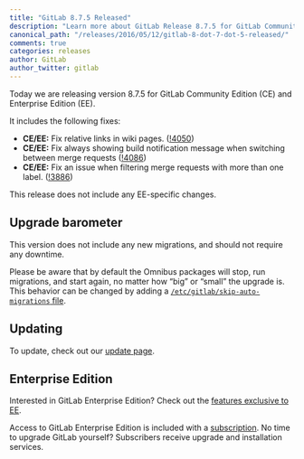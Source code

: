 ```yaml
---
title: "GitLab 8.7.5 Released"
description: "Learn more about GitLab Release 8.7.5 for GitLab Community Edition (CE) and Enterprise Edition (EE)"
canonical_path: "/releases/2016/05/12/gitlab-8-dot-7-dot-5-released/"
comments: true
categories: releases
author: GitLab
author_twitter: gitlab
---
```


Today we are releasing version 8.7.5 for GitLab Community Edition (CE) and
Enterprise Edition (EE).

It includes the following fixes:

- **CE/EE:** Fix relative links in wiki pages. ([!4050])
- **CE/EE:** Fix always showing build notification message when switching
  between merge requests ([!4086])
- **CE/EE:** Fix an issue when filtering merge requests with more than one
  label. ([!3886])

This release does not include any EE-specific changes.

<!-- more -->

## Upgrade barometer

This version does not include any new migrations, and should not require any
downtime.

Please be aware that by default the Omnibus packages will stop, run migrations,
and start again, no matter how “big” or “small” the upgrade is. This behavior
can be changed by adding a [`/etc/gitlab/skip-auto-migrations`
file](http://doc.gitlab.com/omnibus/update/README.html).

## Updating

To update, check out our [update page](/update/).

## Enterprise Edition

Interested in GitLab Enterprise Edition? Check out the [features exclusive to
EE](/features/#enterprise).

Access to GitLab Enterprise Edition is included with a [subscription](/pricing/).
No time to upgrade GitLab yourself? Subscribers receive upgrade and installation
services.

[!4050]: https://gitlab.com/gitlab-org/gitlab-ce/merge_requests/4050
[!4086]: https://gitlab.com/gitlab-org/gitlab-ce/merge_requests/4086
[!3886]: https://gitlab.com/gitlab-org/gitlab-ce/merge_requests/3886
